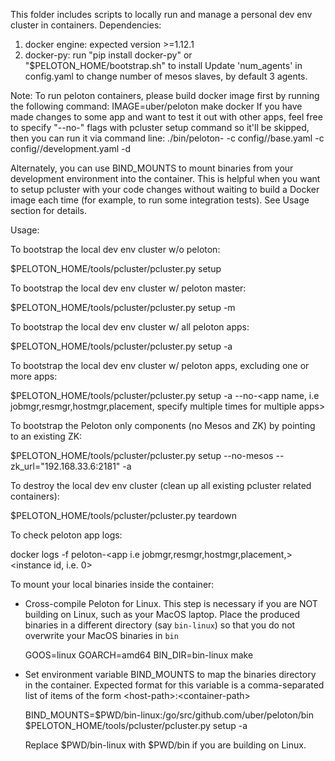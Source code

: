 This folder includes scripts to locally run and manage a personal dev env cluster in containers.
Dependencies:
1) docker engine: expected version >=1.12.1
2) docker-py: run "pip install docker-py" or "$PELOTON_HOME/bootstrap.sh" to install
Update 'num_agents' in config.yaml to change number of mesos slaves, by default 3 agents.

Note:
To run peloton containers, please build docker image first by running the following command:
IMAGE=uber/peloton make docker
If you have made changes to some app and want to test it out with other apps, feel free to
specify "--no-<app>" flags with pcluster setup command so it'll be skipped, then you can run
it via command line:
./bin/peloton-<app> -c config/<app>/base.yaml -c config/<app>/development.yaml -d

Alternately, you can use BIND_MOUNTS to mount binaries from your development environment
into the container. This is helpful when you want to setup pcluster with your code
changes without waiting to build a Docker image each time (for example, to run some
integration tests). See Usage section for details.

Usage:

To bootstrap the local dev env cluster w/o peloton:

$PELOTON_HOME/tools/pcluster/pcluster.py setup

To bootstrap the local dev env cluster w/ peloton master:

$PELOTON_HOME/tools/pcluster/pcluster.py setup -m

To bootstrap the local dev env cluster w/ all peloton apps:

$PELOTON_HOME/tools/pcluster/pcluster.py setup -a

To bootstrap the local dev env cluster w/ peloton apps, excluding one or more apps:

$PELOTON_HOME/tools/pcluster/pcluster.py setup -a --no-<app name, i.e jobmgr,resmgr,hostmgr,placement, specify multiple times for multiple apps>

To bootstrap the Peloton only components (no Mesos and ZK) by pointing to an existing ZK:

$PELOTON_HOME/tools/pcluster/pcluster.py setup --no-mesos --zk_url="192.168.33.6:2181" -a

To destroy the local dev env cluster (clean up all existing pcluster related containers):

$PELOTON_HOME/tools/pcluster/pcluster.py teardown

To check peloton app logs:

docker logs -f peloton-<app i.e jobmgr,resmgr,hostmgr,placement,><instance id, i.e. 0>

To mount your local binaries inside the container:

* Cross-compile Peloton for Linux. This step is necessary if you are NOT building on Linux,
such as your MacOS laptop. Place the produced binaries in a different directory
(say `bin-linux`) so that you do not overwrite your MacOS binaries in `bin`

    GOOS=linux GOARCH=amd64 BIN_DIR=bin-linux make

* Set environment variable BIND_MOUNTS to map the binaries directory in the container.
Expected format for this variable is a comma-separated list of items of the form
\<host-path>:\<container-path>

    BIND_MOUNTS=$PWD/bin-linux:/go/src/github.com/uber/peloton/bin \
    $PELOTON_HOME/tools/pcluster/pcluster.py setup -a

  Replace $PWD/bin-linux with $PWD/bin if you are building on Linux.
